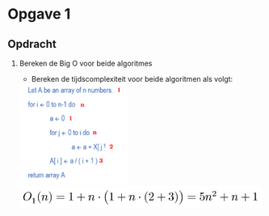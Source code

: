 # Opgave 1
## Opdracht
1. Bereken de Big O voor beide algoritmes
    * Bereken de tijdscomplexiteit voor beide algoritmen als volgt:

    <img height="200px" src="media/opgave1/BigOAlgo1.png">
    <img width="500px" src="media/opgave1/BigOFunc1.png">
